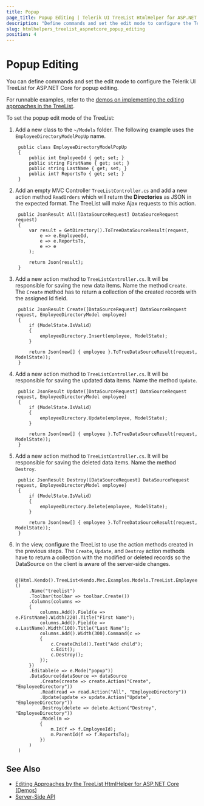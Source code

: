 ```yaml
---
title: Popup
page_title: Popup Editing | Telerik UI TreeList HtmlHelper for ASP.NET Core
description: "Define commands and set the edit mode to configure the Telerik UI TreeList HtmlHelper for ASP.NET Core for popup editing."
slug: htmlhelpers_treelist_aspnetcore_popup_editing
position: 4
---
```


# Popup Editing

You can define commands and set the edit mode to configure the Telerik UI TreeList for ASP.NET Core for popup editing.

For runnable examples, refer to the [demos on implementing the editing approaches in the TreeList](https://demos.telerik.com/aspnet-core/treelist/editing-popup).

To set the popup edit mode of the TreeList:

1. Add a new class to the `~/Models` folder. The following example uses the `EmployeeDirectoryModelPopUp` name.

        public class EmployeeDirectoryModelPopUp
        {
            public int EmployeeId { get; set; }
            public string FirstName { get; set; }
            public string LastName { get; set; }
            public int? ReportsTo { get; set; }
        }

1. Add an empty MVC Controller `TreeListController.cs` and add a new action method `ReadOrders` which will return the **Directories** as JSON in the expected format. The TreeList will make Ajax requests to this action.

        public JsonResult All([DataSourceRequest] DataSourceRequest request)
        {
            var result = GetDirectory().ToTreeDataSourceResult(request,
                e => e.EmployeeId,
                e => e.ReportsTo,
                e => e
            );

            return Json(result);
        }

1. Add a new action method to `TreeListController.cs`. It will be responsible for saving the new data items. Name the method `Create`.  The `Create` method has to return a collection of the created records with the assigned Id field.

        public JsonResult Create([DataSourceRequest] DataSourceRequest request, EmployeeDirectoryModel employee)
        {
            if (ModelState.IsValid)
            {
                employeeDirectory.Insert(employee, ModelState);
            }

            return Json(new[] { employee }.ToTreeDataSourceResult(request, ModelState));
        }

1. Add a new action method to `TreeListController.cs`. It will be responsible for saving the updated data items. Name the method `Update`.

        public JsonResult Update([DataSourceRequest] DataSourceRequest request, EmployeeDirectoryModel employee)
        {
            if (ModelState.IsValid)
            {
                employeeDirectory.Update(employee, ModelState);
            }

            return Json(new[] { employee }.ToTreeDataSourceResult(request, ModelState));
        }

1. Add a new action method to `TreeListController.cs`. It will be responsible for saving the deleted data items. Name the method `Destroy`.

        public JsonResult Destroy([DataSourceRequest] DataSourceRequest request, EmployeeDirectoryModel employee)
        {
            if (ModelState.IsValid)
            {
                employeeDirectory.Delete(employee, ModelState);
            }

            return Json(new[] { employee }.ToTreeDataSourceResult(request, ModelState));
        }

1. In the view, configure the TreeList to use the action methods created in the previous steps. The `Create`, `Update`, and `Destroy` action methods have to return a collection with the modified or deleted records so the DataSource on the client is aware of the server-side changes.

        @(Html.Kendo().TreeList<Kendo.Mvc.Examples.Models.TreeList.EmployeeDirectoryModelPopUp>()
            .Name("treelist")
            .Toolbar(toolbar => toolbar.Create())
            .Columns(columns =>
            {
                columns.Add().Field(e => e.FirstName).Width(220).Title("First Name");
                columns.Add().Field(e => e.LastName).Width(100).Title("Last Name");
                columns.Add().Width(300).Command(c =>
                {
                    c.CreateChild().Text("Add child");
                    c.Edit();
                    c.Destroy();
                });
            })
            .Editable(e => e.Mode("popup"))
            .DataSource(dataSource => dataSource
                .Create(create => create.Action("Create", "EmployeeDirectory"))
                .Read(read => read.Action("All", "EmployeeDirectory"))
                .Update(update => update.Action("Update", "EmployeeDirectory"))
                .Destroy(delete => delete.Action("Destroy", "EmployeeDirectory"))
                .Model(m =>
                {
                    m.Id(f => f.EmployeeId);
                    m.ParentId(f => f.ReportsTo);
                })
            )
        )	  

## See Also

* [Editing Approaches by the TreeList HtmlHelper for ASP.NET Core (Demos)](https://demos.telerik.com/aspnet-core/treelist/editing)
* [Server-Side API](/api/treelist)

